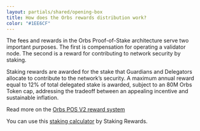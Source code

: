 ```yaml
---
layout: partials/shared/opening-box
title: How does the Orbs rewards distribution work?
color: "#1EE6CF"
---
```


The fees and rewards in the Orbs Proof-of-Stake architecture serve two important purposes. The first is compensation for operating a validator node. The second is a reward for contributing to network security by staking.

Staking rewards are awarded for the stake that Guardians and Delegators allocate to contribute to the network’s security. A maximum annual reward equal to 12% of total delegated stake is awarded, subject to an 80M Orbs Token cap, addressing the tradeoff between an appealing incentive and sustainable inflation.

Read more on the [Orbs POS V2 reward system](white-papers/orbs-pos-v2-the-age-of-guardians-section-rewards-fees-bootstrap-fund/)

You can use this [staking calculator](https://www.stakingrewards.com/earn/orbs) by Staking Rewards.

